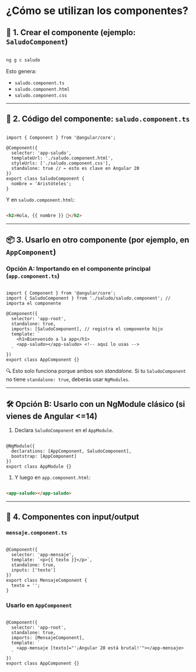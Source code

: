 # ¿Cómo se utilizan los componentes?

## 🧱 1. Crear el componente (ejemplo: `SaludoComponent`)

```bash

ng g c saludo

```

Esto genera:

- `saludo.component.ts`
- `saludo.component.html`
- `saludo.component.css`

---

## 👋 2. Código del componente: `saludo.component.ts`

```tsx

import { Component } from '@angular/core';

@Component({
  selector: 'app-saludo',
  templateUrl: './saludo.component.html',
  styleUrls: ['./saludo.component.css'],
  standalone: true // ← esto es clave en Angular 20
})
export class SaludoComponent {
  nombre = 'Aristóteles';
}

```

Y en `saludo.component.html`:

```html

<h2>Hola, {{ nombre }} 👋</h2>

```

---

## 📦 3. Usarlo en otro componente (por ejemplo, en `AppComponent`)

### Opción A: Importando en el componente principal (`app.component.ts`)

```tsx

import { Component } from '@angular/core';
import { SaludoComponent } from './saludo/saludo.component'; // importa el componente

@Component({
  selector: 'app-root',
  standalone: true,
  imports: [SaludoComponent], // registra el componente hijo
  template: `
    <h1>Bienvenido a la app</h1>
    <app-saludo></app-saludo> <!-- aquí lo usas -->
  `
})
export class AppComponent {}

```

🔍 Esto solo funciona porque ambos son *standalone*. Si tu `SaludoComponent` no tiene `standalone: true`, deberás usar `NgModules`.

---

## 🛠️ Opción B: Usarlo con un NgModule clásico (si vienes de Angular <=14)

1. Declara `SaludoComponent` en el `AppModule`.

```tsx

@NgModule({
  declarations: [AppComponent, SaludoComponent],
  bootstrap: [AppComponent]
})
export class AppModule {}

```

1. Y luego en `app.component.html`:

```html

<app-saludo></app-saludo>

```

---

## 🧪 4. Componentes con input/output

### `mensaje.component.ts`

```tsx

@Component({
  selector: 'app-mensaje',
  template: `<p>{{ texto }}</p>`,
  standalone: true,
  inputs: ['texto']
})
export class MensajeComponent {
  texto = '';
}

```

### Usarlo en `AppComponent`

```tsx

@Component({
  selector: 'app-root',
  standalone: true,
  imports: [MensajeComponent],
  template: `
    <app-mensaje [texto]="'¡Angular 20 está brutal!'"></app-mensaje>
  `
})
export class AppComponent {}

```